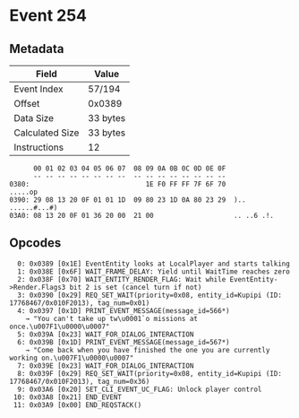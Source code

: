 # Event 254

## Metadata

| Field           | Value    |
|-----------------|----------|
| Event Index     | 57/194   |
| Offset          | 0x0389   |
| Data Size       | 33 bytes |
| Calculated Size | 33 bytes |
| Instructions    | 12       |

```
      00 01 02 03 04 05 06 07  08 09 0A 0B 0C 0D 0E 0F
      -- -- -- -- -- -- -- --  -- -- -- -- -- -- -- --
0380:                             1E F0 FF FF 7F 6F 70           .....op
0390: 29 08 13 20 0F 01 01 1D  09 80 23 1D 0A 80 23 29  ).. ......#...#)
03A0: 08 13 20 0F 01 36 20 00  21 00                    .. ..6 .!.      
```

## Opcodes

```
  0: 0x0389 [0x1E] EventEntity looks at LocalPlayer and starts talking
  1: 0x038E [0x6F] WAIT_FRAME_DELAY: Yield until WaitTime reaches zero
  2: 0x038F [0x70] WAIT_ENTITY_RENDER_FLAG: Wait while EventEntity->Render.Flags3 bit 2 is set (cancel turn if not)
  3: 0x0390 [0x29] REQ_SET_WAIT(priority=0x08, entity_id=Kupipi (ID: 17768467/0x010F2013), tag_num=0x01)
  4: 0x0397 [0x1D] PRINT_EVENT_MESSAGE(message_id=566*)
    → "You can't take up tw\u0001`o missions at once.\u007F1\u0000\u0007"
  5: 0x039A [0x23] WAIT_FOR_DIALOG_INTERACTION
  6: 0x039B [0x1D] PRINT_EVENT_MESSAGE(message_id=567*)
    → "Come back when you have finished the one you are currently working on.\u007F1\u0000\u0007"
  7: 0x039E [0x23] WAIT_FOR_DIALOG_INTERACTION
  8: 0x039F [0x29] REQ_SET_WAIT(priority=0x08, entity_id=Kupipi (ID: 17768467/0x010F2013), tag_num=0x36)
  9: 0x03A6 [0x20] SET_CLI_EVENT_UC_FLAG: Unlock player control
 10: 0x03A8 [0x21] END_EVENT
 11: 0x03A9 [0x00] END_REQSTACK()
```
